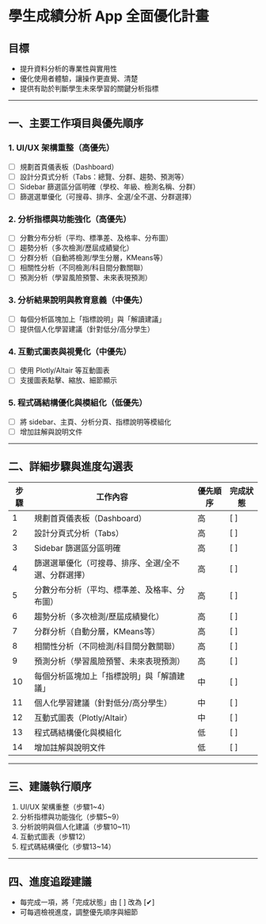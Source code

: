 # 學生成績分析 App 全面優化計畫

## 目標
- 提升資料分析的專業性與實用性
- 優化使用者體驗，讓操作更直覺、清楚
- 提供有助於判斷學生未來學習的關鍵分析指標

---

## 一、主要工作項目與優先順序

### 1. UI/UX 架構重整（高優先）
- [ ] 規劃首頁儀表板（Dashboard）
- [ ] 設計分頁式分析（Tabs：總覽、分群、趨勢、預測等）
- [ ] Sidebar 篩選區分區明確（學校、年級、檢測名稱、分群）
- [ ] 篩選選單優化（可搜尋、排序、全選/全不選、分群選擇）

### 2. 分析指標與功能強化（高優先）
- [ ] 分數分布分析（平均、標準差、及格率、分布圖）
- [ ] 趨勢分析（多次檢測/歷屆成績變化）
- [ ] 分群分析（自動將檢測/學生分層，KMeans等）
- [ ] 相關性分析（不同檢測/科目間分數關聯）
- [ ] 預測分析（學習風險預警、未來表現預測）

### 3. 分析結果說明與教育意義（中優先）
- [ ] 每個分析區塊加上「指標說明」與「解讀建議」
- [ ] 提供個人化學習建議（針對低分/高分學生）

### 4. 互動式圖表與視覺化（中優先）
- [ ] 使用 Plotly/Altair 等互動圖表
- [ ] 支援圖表點擊、縮放、細節顯示

### 5. 程式碼結構優化與模組化（低優先）
- [ ] 將 sidebar、主頁、分析分頁、指標說明等模組化
- [ ] 增加註解與說明文件

---

## 二、詳細步驟與進度勾選表

| 步驟 | 工作內容 | 優先順序 | 完成狀態 |
|------|----------|----------|----------|
| 1 | 規劃首頁儀表板（Dashboard） | 高 | [ ] |
| 2 | 設計分頁式分析（Tabs） | 高 | [ ] |
| 3 | Sidebar 篩選區分區明確 | 高 | [ ] |
| 4 | 篩選選單優化（可搜尋、排序、全選/全不選、分群選擇） | 高 | [ ] |
| 5 | 分數分布分析（平均、標準差、及格率、分布圖） | 高 | [ ] |
| 6 | 趨勢分析（多次檢測/歷屆成績變化） | 高 | [ ] |
| 7 | 分群分析（自動分層，KMeans等） | 高 | [ ] |
| 8 | 相關性分析（不同檢測/科目間分數關聯） | 高 | [ ] |
| 9 | 預測分析（學習風險預警、未來表現預測） | 高 | [ ] |
| 10 | 每個分析區塊加上「指標說明」與「解讀建議」 | 中 | [ ] |
| 11 | 個人化學習建議（針對低分/高分學生） | 中 | [ ] |
| 12 | 互動式圖表（Plotly/Altair） | 中 | [ ] |
| 13 | 程式碼結構優化與模組化 | 低 | [ ] |
| 14 | 增加註解與說明文件 | 低 | [ ] |

---

## 三、建議執行順序

1. UI/UX 架構重整（步驟1~4）
2. 分析指標與功能強化（步驟5~9）
3. 分析說明與個人化建議（步驟10~11）
4. 互動式圖表（步驟12）
5. 程式碼結構優化（步驟13~14）

---

## 四、進度追蹤建議

- 每完成一項，將「完成狀態」由 [ ] 改為 [✔]
- 可每週檢視進度，調整優先順序與細節 